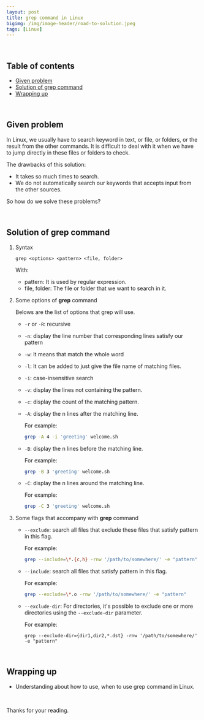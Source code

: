 ```yaml
---
layout: post
title: grep command in Linux
bigimg: /img/image-header/road-to-solution.jpeg
tags: [Linux]
---
```





<br>

## Table of contents
- [Given problem](#given-problem)
- [Solution of grep command](#solution-of-grep-command)
- [Wrapping up](#wrapping-up)


<br>

## Given problem

In Linux, we usually have to search keyword in text, or file, or folders, or the result from the other commands. It is difficult to deal with it when we have to jump directly in these files or folders to check.

The drawbacks of this solution:
- It takes so much times to search.
- We do not automatically search our keywords that accepts input from the other sources.

So how do we solve these problems?

<br>

## Solution of grep command

1. Syntax

    ```
    grep <options> <pattern> <file, folder>
    ```

    With:
    - pattern: It is used by regular expression.
    - file, folder: The file or folder that we want to search in it.


2. Some options of **grep** command

    Belows are the list of options that grep will use.
    - ```-r``` or ```-R```: recursive
    - ```-n```: display the line number that corresponding lines satisfy our pattern
    - ```-w```: It means that match the whole word
    - ```-l```: It can be added to just give the file name of matching files.
    - ```-i```: case-insensitive search
    - ```-v```: display the lines not containing the pattern.
    - ```-c```: display the count of the matching pattern.
    - ```-A```: display the n lines after the matching line.

        For example:

        ```bash
        grep -A 4 -i 'greeting' welcome.sh
        ```

    - ```-B```: display the n lines before the matching line.

        For example:

        ```bash
        grep -B 3 'greeting' welcome.sh
        ```

    - ```-C```: display the n lines around the matching line.

        For example:

        ```bash
        grep -C 3 'greeting' welcome.sh
        ```


3. Some flags that accompany with **grep** command

    - ```--exclude```: search all files that exclude these files that satisfy pattern in this flag.

        For example:

        ```sh
        grep --include=\*.{c,h} -rnw '/path/to/somewhere/' -e "pattern"
        ```

    - ```--include```: search all files that satisfy pattern in this flag.

        For example:

        ```bash
        grep --exclude=\*.o -rnw '/path/to/somewhere/' -e "pattern"
        ```

    - ```--exclude-dir```: For directories, it's possible to exclude one or more directories using the ```--exclude-dir``` parameter.

        For example:

        ```
        grep --exclude-dir={dir1,dir2,*.dst} -rnw '/path/to/somewhere/' -e "pattern"
        ```

<br>

## Wrapping up

- Understanding about how to use, when to use grep command in Linux.

<br>

Thanks for your reading.